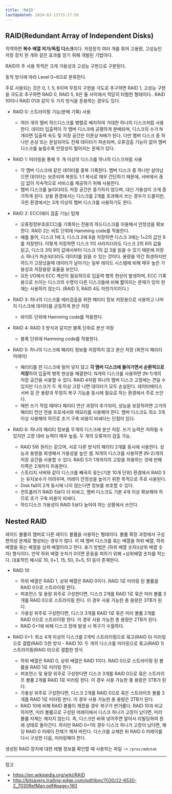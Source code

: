 ```yaml
---
title: 'RAID'
lastUpdated: 2024-03-13T15:17:56
---
```

## RAID(Redundant Array of Independent Disks)

직역하면 **복수 배열 저가/독립 디스크**이다. 저장장치 여러 개를 묶어 고용량, 고성능인 저장 장치 한 개와 같은 효과를 얻기 위해 개발된 기법이다.

RAID의 주 사용 목적은 크게 가용성과 고성능 구현으로 구분된다. 

동작 방식에 따라 Level 0~6으로 분류한다.

주로 사용되는 것은 0, 1, 5, 6이며 무정지 구현을 극도로 추구하면 RAID 1, 고성능 구현을 극도로 추구하면 RAID 0, RAID 5, 6은 둘 사이에서 적당히 타협한 형태이다.. RAID 10이나 RAID 01과 같이 두 가지 방식을 혼용하는 경우도 있다.

- RAID 0: 스트라이핑 기능(분배 기록) 사용
  - 여러 개의 멤버 하드디스크를 병렬로 배치하여 거대한 하나의 디스크처럼 사용한다. 데이터 입출력이 각 멤버 디스크에 공평하게 분배되며, 디스크의 수가 N개라면 입출력 속도 및 저장 공간은 이론상 N배가 된다. 다만 멤버 디스크 중 하나만 손상 또는 분실되어도 전체 데이터가 파손되며, 오류검출 기능이 없어 멤버 디스크를 늘릴수록 안정성이 떨어지는 문제가 있다.
   
- RAID 1: 미러링을 통해 두 개 이상의 디스크를 하나의 디스크처럼 사용
  - 각 멤버 디스크에 같은 데이터를 중복 기록한다. 멤버 디스크 중 하나만 살아남으면 데이터는 보존되며 복원도 1:1 복사로 매우 간단하기 때문에, 서버에서 끊김 없이 지속적으로 서비스를 제공하기 위해 사용한다.
  - 멤버 디스크를 늘리더라도 저장 공간은 증가하지 않으며, 대신 가용성이 크게 증가하게 된다. 상용 환경에서는 디스크를 2개를 초과해서 쓰는 경우가 드물지만, 극한 환경에서는 3개 이상의 멤버 디스크를 사용하기도 한다.
  
- RAID 2: ECC(에러 검출 기능) 탑재
  - 오류정정부호(ECC)를 기록하는 전용의 하드디스크를 이용해서 안정성을 확보한다. RAID 2는 비트 단위에 Hamming code를 적용한다.
  - 예를 들어, 디스크 1에 3, 디스크 2에 6을 저장하면 디스크 3에는 1+2의 값인 9를 저장한다. 이렇게 저장하면 디스크 1이 사라지더라도 디스크 2의 6의 값을 읽고, 디스크 3의 9의 값에서부터 디스크 1의 값 3을 읽을 수 있기 때문에 저장소 하나가 파손되더라도 데이터를 읽을 수 있는 것이다. 용량을 약간 희생하지만 하드가 고장났을때 데이터가 날아가는 일부 레이드 시스템에 비해 매우 높은 가용성과 저장용량 효율을 보인다.
  - 모든 I/O에서 ECC 계산이 필요하므로 입출력 병목 현상이 발생하며, ECC 기록용으로 쓰이는 디스크의 수명이 다른 디스크들에 비해 짧아지는 문제가 있어 현재는 사용하지 않는다. (RAID 3, RAID 4도 마찬가지이다.)

- RAID 3: 하나의 디스크를 에러검출을 위한 패리티 정보 저장용으로 사용하고 나머지 디스크에 데이터를 균등하게 분산 저장
  - 바이트 단위에 Hamming code를 적용한다.

- RAID 4: RAID 3 방식과 같지만 블록 단위로 분산 저장
  - 블록 단위에 Hamming code를 적용한다.

- RAID 5: 하나의 디스크에 패리티 정보를 저장하지 않고 분산 저장 (회전식 패리티 어레이)
  - 패리티를 한 디스크에 밀어 넣지 않고 **각 멤버 디스크에 돌아가면서 순환적으로 저장**하여 입출력 병목 현상을 해결한다. N개의 디스크를 사용하면 (N-1)개의 저장 공간을 사용할 수 있다. RAID 4처럼 하나의 멤버 디스크 고장에는 견딜 수 있지만 디스크가 두 개 이상 고장 나면 데이터가 모두 손실된다. 데이터베이스 서버 등 큰 용량과 무정지 복구 기능을 동시에 필요로 하는 환경에서 주로 쓰인다.
  - 매번 쓰기 작업 때마다 패리티 연산 과정이 추가되어, 성능을 보장하려면 고가의 패리티 연산 전용 프로세서와 메모리를 사용해야 한다. 멤버 디스크도 최소 3개 이상 사용해야 하므로 초기 구축 비용이 비싸다는 단점이 있다. 

- RAID 6: 하나의 패리티 정보를 두개의 디스크에 분산 저장. 쓰기 능력은 저하될 수 있지만 고장 대비 능력이 매우 높음. 두 개의 오류까지 검출 가능.
  - RAID 5와 원리는 같으며, 서로 다른 방식의 패리티 2개를 동시에 사용한다. 성능과 용량을 희생해서 가용성을 높인 셈. N개의 디스크를 사용하면 (N-2)개의 저장 공간을 사용할 수 있다. RAID 5가 1개까지의 고장을 허용하는 것에 반해 이쪽은 2개까지 허용한다.
  - 스토리지 서버와 같이 디스크를 빼곡히 꽂는(기본 10개 단위) 환경에서 RAID 5는 유지보수가 어려우며, 어레이 안정성을 높이기 위한 목적으로 주로 사용된다.
  - Disk fail이 2개 동시에 나지 않는다면 정보를 보호할 수 있다.
  - 컨트롤러가 RAID 5보다 더 비싸고, 멤버 디스크도 기본 4개 이상 확보해야 하므로 초기 구축 비용이 비싸다.
  - 하드디스크 가용성이 RAID 5보다 높아야 하는 상황에서 쓰인다.

## Nested RAID

레이드 볼륨의 멤버로 다른 레이드 볼륨을 사용하는 형태이다. 볼륨 확장 과정에서 구성 편의성 문제로 형성되는 경우가 많다. 이 때 멤버 디스크를 묶는 배열을 하위 배열, 하위 배열을 묶는 배열을 상위 배열이라고 한다. 표기 방법은 (하위 배열 숫자)(상위 배열 숫자) 형식이다. 만약 하위 배열 숫자가 0이면 혼동을 피하기 위해 +상위배열 숫자를 적는다. 대표적인 예시로 10, 0+1, 15, 50, 0+5, 51 등이 존재한다.

- RAID 10
  - 하위 배열은 RAID 1, 상위 배열은 RAID 0이다. RAID 1로 미러링 된 볼륨을 RAID 0으로 스트라이핑 한다.
  - 퍼포먼스 및 용량 위주로 구성한다면, 디스크 2개를 RAID 1로 묶은 미러 볼륨 3개를 RAID 0으로 스트라이핑 한다. 이 경우 사용 가능한 총 용량은 3TB가 된다.
  - 가용성 위주로 구성한다면, 디스크 3개를 RAID 1로 묶은 미러 볼륨 2개를 RAID 0으로 스트라이핑 한다. 이 경우 사용 가능한 총 용량은 2TB가 된다.
  - RAID 0+1에 비해 디스크 장애 발생 시 복구가 수월하다.
  
- RAID 0+1: 최소 4개 이상의 디스크를 2개씩 스트라이핑으로 묶고(RAID 0) 미러링으로 결합(RAID 1)한 방식 - RAID 10: 두 개의 디스크를 미러링으로 묶고(RAID 1) 스트라이핑(RAID 0)으로 결합한 방식
  - 하위 배열은 RAID 0, 상위 배열은 RAID 1이다. RAID 0으로 스트라이핑 된 볼륨을 RAID 1로 미러링 한다.
  - 퍼포먼스 및 용량 위주로 구성한다면 디스크 3개를 RAID 0으로 묶은 스트라이프 볼륨 2개를 RAID 1로 미러링 한다. 이 경우 사용 가능한 총 용량은 3TB가 된다.
  - 가용성 위주로 구성한다면, 디스크 2개를 RAID 0으로 묶은 스트라이프 볼륨 3개를 RAID 1로 미러링 한다. 이 경우 사용 가능한 총 용량은 2TB가 된다.
  - RAID 10에 비해 RAID 볼륨이 깨졌을 경우 복구가 번거롭다. RAID 10과 비교하자면, 미러 볼륨으로 구성된 어레이에서 디스크 하나가 고장이 났다면, 미러 볼륨 자체는 깨지지 않는다. 즉, 디스크만 바꿔 넣어주면 알아서 리빌딩하여 원래 상태로 돌아간다. 하지만 RAID 0+1의 경우 디스크 하나가 고장이 났다면, 해당 RAID 0 어레이 전체가 깨져 버린다. 디스크를 교체한 뒤 RAID 0 어레이를 다시 구성한 다음, 미러링해야 한다.

생성된 RAID 장치에 대한 레벨 정보를 확인할 때 사용하는 파일 -> `/proc/mdstat`

---
참고
- https://en.wikipedia.org/wiki/RAID
- http://bitsavers.trailing-edge.com/pdf/ibm/7030/22-6530-2_7030RefMan.pdf#page=160